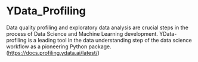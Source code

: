 # YData_Profiling
Data quality profiling and exploratory data analysis are crucial steps in the process of Data Science and Machine Learning development. YData-profiling is a leading tool in the data understanding step of the data science workflow as a pioneering Python package.
(https://docs.profiling.ydata.ai/latest/)